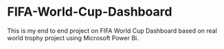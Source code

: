 # FIFA-World-Cup-Dashboard

This is my end to end project on FIFA World Cup Dashboard based on real world trophy project using Microsoft Power Bi.
